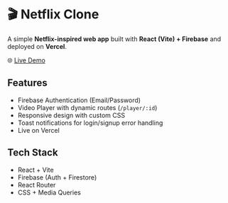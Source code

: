 # 🎬 Netflix Clone

A simple **Netflix-inspired web app** built with **React (Vite) + Firebase** and deployed on **Vercel**.

🌐 [Live Demo](https://react-netflix-clone-nine-peach.vercel.app/)

## Features
- Firebase Authentication (Email/Password)  
- Video Player with dynamic routes (`/player/:id`)  
- Responsive design with custom CSS  
- Toast notifications for login/signup error handling  
- Live on Vercel  

## Tech Stack
- React + Vite  
- Firebase (Auth + Firestore)  
- React Router  
- CSS + Media Queries  
